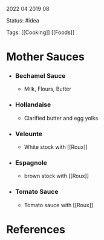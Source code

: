 2022 04 2019 08

Status: #idea

Tags: [[Cooking]] [[Foods]]

# Mother Sauces

- ### Bechamel Sauce
	- Milk, Flours, Butter

- ### Hollandaise
	- Clarified butter and egg yolks

- ### Velounte
	- White stock with [[Roux]]

- ### Espagnole
	- brown stock with [[Roux]]

- ### Tomato Sauce
	- Tomato sauce with [[Roux]]



# References

